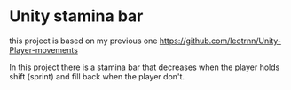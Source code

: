 # Unity stamina bar

this project is based on my previous one https://github.com/leotrnn/Unity-Player-movements

In this project there is a stamina bar that decreases when the player holds shift (sprint) and fill back when the player don't.
